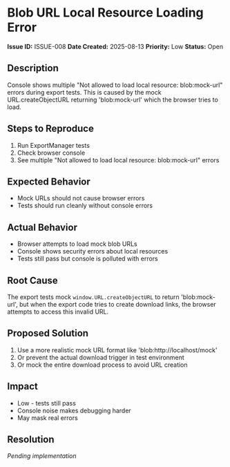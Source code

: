 # Blob URL Local Resource Loading Error

**Issue ID:** ISSUE-008
**Date Created:** 2025-08-13
**Priority:** Low
**Status:** Open

## Description
Console shows multiple "Not allowed to load local resource: blob:mock-url" errors during export tests. This is caused by the mock URL.createObjectURL returning 'blob:mock-url' which the browser tries to load.

## Steps to Reproduce
1. Run ExportManager tests
2. Check browser console
3. See multiple "Not allowed to load local resource: blob:mock-url" errors

## Expected Behavior
- Mock URLs should not cause browser errors
- Tests should run cleanly without console errors

## Actual Behavior
- Browser attempts to load mock blob URLs
- Console shows security errors about local resources
- Tests still pass but console is polluted with errors

## Root Cause
The export tests mock `window.URL.createObjectURL` to return 'blob:mock-url', but when the export code tries to create download links, the browser attempts to access this invalid URL.

## Proposed Solution
1. Use a more realistic mock URL format like 'blob:http://localhost/mock'
2. Or prevent the actual download trigger in test environment
3. Or mock the entire download process to avoid URL creation

## Impact
- Low - tests still pass
- Console noise makes debugging harder
- May mask real errors

## Resolution
*Pending implementation*